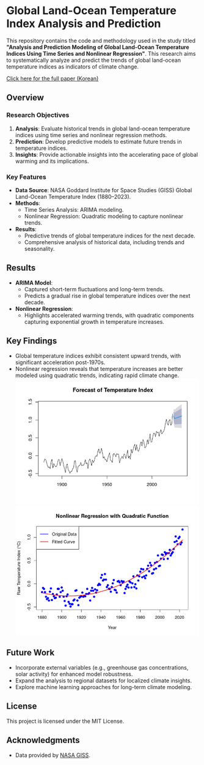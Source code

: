 # Global Land-Ocean Temperature Index Analysis and Prediction

This repository contains the code and methodology used in the study titled **"Analysis and Prediction Modeling of Global Land-Ocean Temperature Indices Using Time Series and Nonlinear Regression"**. This research aims to systematically analyze and predict the trends of global land-ocean temperature indices as indicators of climate change.

[Click here for the full paper (Korean)](paper.pdf)

## Overview

### Research Objectives
1. **Analysis**: Evaluate historical trends in global land-ocean temperature indices using time series and nonlinear regression methods.
2. **Prediction**: Develop predictive models to estimate future trends in temperature indices.
3. **Insights**: Provide actionable insights into the accelerating pace of global warming and its implications.

### Key Features
- **Data Source**: NASA Goddard Institute for Space Studies (GISS) Global Land-Ocean Temperature Index (1880–2023).
- **Methods**:
  - Time Series Analysis: ARIMA modeling.
  - Nonlinear Regression: Quadratic modeling to capture nonlinear trends.
- **Results**:
  - Predictive trends of global temperature indices for the next decade.
  - Comprehensive analysis of historical data, including trends and seasonality.


## Results
- **ARIMA Model**:
  - Captured short-term fluctuations and long-term trends.
  - Predicts a gradual rise in global temperature indices over the next decade.
- **Nonlinear Regression**:
  - Highlights accelerated warming trends, with quadratic components capturing exponential growth in temperature increases.

## Key Findings
- Global temperature indices exhibit consistent upward trends, with significant acceleration post-1970s.
- Nonlinear regression reveals that temperature increases are better modeled using quadratic trends, indicating rapid climate change.
![alt text](images/Figure_3.png)
![alt text](images/Figure_4.png)
## Future Work
- Incorporate external variables (e.g., greenhouse gas concentrations, solar activity) for enhanced model robustness.
- Expand the analysis to regional datasets for localized climate insights.
- Explore machine learning approaches for long-term climate modeling.


## License
This project is licensed under the MIT License.

## Acknowledgments
- Data provided by [NASA GISS](https://data.giss.nasa.gov/gistemp/).
